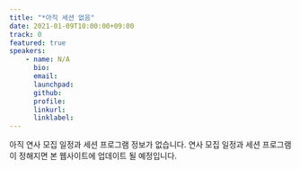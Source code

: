 ```yaml
---
title: "*아직 세션 없음"
date: 2021-01-09T10:00:00+09:00
track: 0
featured: true
speakers:
    - name: N/A
      bio: 
      email: 
      launchpad:
      github:
      profile:
      linkurl:
      linklabel:
---
```


아직 연사 모집 일정과 세션 프로그램 정보가 없습니다.
연사 모집 일정과 세션 프로그램이 정해지면 본 웹사이트에 업데이트 될 예정입니다.